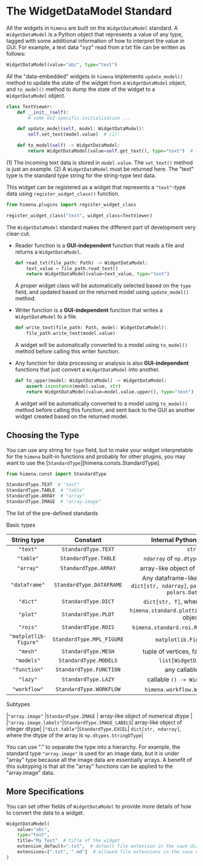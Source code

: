 # The WidgetDataModel Standard

All the widgets in `himena` are built on the `WidgetDataModel` standard. A
`WidgetDataModel` is a Python object that represents a value of any type, tagged with
some additional information of how to interpret the value in GUI. For example, a text
data "xyz" read from a txt file can be written as follows:

``` python
WidgetDataModel(value="abc", type="text")
```

All the "data-embedded" widgets in `himena` implements `update_model()` method to update
the state of the widget from a `WidgetDataModel` object, and `to_model()` method to dump
the state of the widget to a `WidgetDataModel` object.

``` python
class TextViewer:
    def __init__(self):
        # some GUI-specific initialization ...

    def update_model(self, model: WidgetDataModel):
        self.set_text(model.value)  # (1)!

    def to_model(self) -> WidgetDataModel:
        return WidgetDataModel(value=self.get_text(), type="text")  # (2)!
```

(1) The incoming text data is stored in `model.value`. The `set_text()` method is just
    an example.
(2) A `WidgetDataModel` must be returned here. The "text" type is the standard type
    string for the string-type text data.

This widget can be registered as a widget that represents a `"text"`-type data using
`register_widget_class()` function.

``` python
from himena.plugins import register_widget_class

register_widget_class("text", widget_class=TextViewer)
```

The `WidgetDataModel` standard makes the different part of development very clear-cut.

- Reader function is a **GUI-independent** function that reads a file and returns
  a `WidgetDataModel`.

    ``` python title="Example reader function"
    def read_txt(file_path: Path) -> WidgetDataModel:
        text_value = file_path.read_text()
        return WidgetDataModel(value=text_value, type="text")
    ```

    A proper widget class will be automatically selected based on the `type` field, and
    updated based on the returned model using `update_model()` method.

- Writer function is a **GUI-independent** function that writes a `WidgetDataModel`
  to a file.

    ``` python title="Example writer function"
    def write_text(file_path: Path, model: WidgetDataModel):
        file_path.write_text(model.value)
    ```

    A widget will be automatically converted to a model using `to_model()` method before
    calling this writer function.

- Any function for data processing or analysis is also **GUI-independent** functions
  that just convert a `WidgetDataModel` into another.

    ``` python title="Example data processing function"
    def to_upper(model: WidgetDataModel) -> WidgetDataModel:
        assert isinstance(model.value, str)
        return WidgetDataModel(value=model.value.upper(), type="text")
    ```

    A widget will be automatically converted to a model using `to_model()` method before
    calling this function, and sent back to the GUI as another widget created based on the
    returned model.

## Choosing the Type

You can use any string for `type` field, but to make your widget interpretable for
the `himena` built-in functions and probably for other plugins, you may want to
use the [`StandardType`][himena.consts.StandardType].

``` python
from himena.const import StandardType

StandardType.TEXT  # "text"
StandardType.TABLE  # "table"
StandardType.ARRAY  # "array"
StandardType.IMAGE  # "array.image"
```

<detail><summary>The list of the pre-defined standards</summary>

Basic types

| String type      | Constant                | Internal Python object type             |
|:----------------:|:-----------------------:|:---------------------------------------:|
|`"text"`          |`StandardType.TEXT`      | `str`                                   |
|`"table"`         |`StandardType.TABLE`     | `ndarray` of `np.dtypes.StringDType`    |
|`"array"`         |`StandardType.ARRAY`     | array-like object of numerical dtype    |
|`"dataframe"`     |`StandardType.DATAFRAME` | Any dataframe-like object such as `dict[str, ndarray]`, `pandas.DataFrame` and `polars.DataFrame` |
|`"dict"`          |`StandardType.DICT`      | `dict[str, T]`, where T is any type     |
|`"plot"`          |`StandardType.PLOT`      | `himena.standard.plotting.BaseLayoutModel` object|
|`"rois"`          |`StandardType.ROIS`     | `himena.standard.roi.RoiListModel` object|
|`"matplotlib-figure"`|`StandardType.MPL_FIGURE`| `matplotlib.Figure` object           |
|`"mesh"`          |`StandardType.MESH`      | tuple of vertices, faces and values     |
|`"models"`        |`StandardType.MODELS`    | `list[WidgetDataModel]`                 |
|`"function"`      |`StandardType.FUNCTION`  | any callable object                     |
|`"lazy"`          |`StandardType.LAZY`      | callable `() -> WidgetDataModel`        |
|`"workflow"`      |`StandardType.WORKFLOW`  | `himena.workflow.Workflow` object       |

Subtypes

|`"array.image"`   |`StandardType.IMAGE`     | array-like object of numerical dtype    |
|`"array.image.labels"`|`StandardType.IMAGE_LABELS`| array-like object of integer dtype|
|`"dict.table"`|`StandardType.EXCEL`| `dict[str, ndarray]`, where the dtype of the array is `np.dtypes.StringDType`|

</detail>

You can use "." to separate the type into a hierarchy. For example, the standard type
`"array.image"` is used for an image data, but it is under "array" type because all the
image data are essentially arrays. A benefit of this subtyping is that all the "array"
functions can be applied to the "array.image" data.

## More Specifications

You can set other fields of `WidgetDataModel` to provide more details of how to convert
the data to a widget.

``` python
WidgetDataModel(
    value="abc",
    type="text",
    title="My Text"  # title of the widget
    extension_default=".txt",  # default file extension in the save dialog
    extensions=[".txt", ".md"]  # allowed file extensions in the save dialog
)
```
